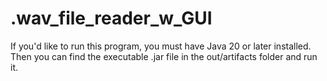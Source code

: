 # .wav_file_reader_w_GUI

If you'd like to run this program, you must have Java 20 or later installed. 
Then you can find the executable .jar file in the out/artifacts folder and run it.
